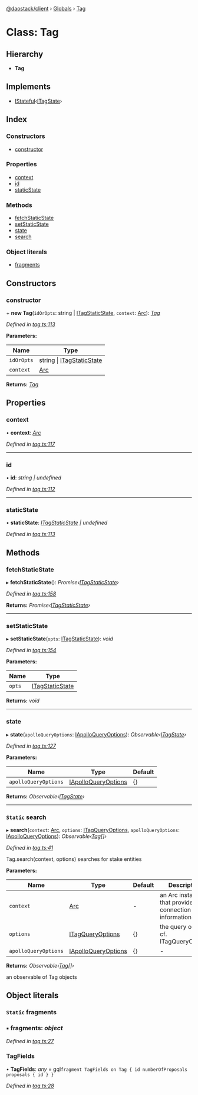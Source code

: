 [@daostack/client](../README.md) › [Globals](../globals.md) › [Tag](tag.md)

# Class: Tag

## Hierarchy

* **Tag**

## Implements

* [IStateful](../interfaces/istateful.md)‹[ITagState](../interfaces/itagstate.md)›

## Index

### Constructors

* [constructor](tag.md#constructor)

### Properties

* [context](tag.md#context)
* [id](tag.md#id)
* [staticState](tag.md#staticstate)

### Methods

* [fetchStaticState](tag.md#fetchstaticstate)
* [setStaticState](tag.md#setstaticstate)
* [state](tag.md#state)
* [search](tag.md#static-search)

### Object literals

* [fragments](tag.md#static-fragments)

## Constructors

###  constructor

\+ **new Tag**(`idOrOpts`: string | [ITagStaticState](../interfaces/itagstaticstate.md), `context`: [Arc](arc.md)): *[Tag](tag.md)*

*Defined in [tag.ts:113](https://github.com/daostack/client/blob/1bc237e/src/tag.ts#L113)*

**Parameters:**

Name | Type |
------ | ------ |
`idOrOpts` | string &#124; [ITagStaticState](../interfaces/itagstaticstate.md) |
`context` | [Arc](arc.md) |

**Returns:** *[Tag](tag.md)*

## Properties

###  context

• **context**: *[Arc](arc.md)*

*Defined in [tag.ts:117](https://github.com/daostack/client/blob/1bc237e/src/tag.ts#L117)*

___

###  id

• **id**: *string | undefined*

*Defined in [tag.ts:112](https://github.com/daostack/client/blob/1bc237e/src/tag.ts#L112)*

___

###  staticState

• **staticState**: *[ITagStaticState](../interfaces/itagstaticstate.md) | undefined*

*Defined in [tag.ts:113](https://github.com/daostack/client/blob/1bc237e/src/tag.ts#L113)*

## Methods

###  fetchStaticState

▸ **fetchStaticState**(): *Promise‹[ITagStaticState](../interfaces/itagstaticstate.md)›*

*Defined in [tag.ts:158](https://github.com/daostack/client/blob/1bc237e/src/tag.ts#L158)*

**Returns:** *Promise‹[ITagStaticState](../interfaces/itagstaticstate.md)›*

___

###  setStaticState

▸ **setStaticState**(`opts`: [ITagStaticState](../interfaces/itagstaticstate.md)): *void*

*Defined in [tag.ts:154](https://github.com/daostack/client/blob/1bc237e/src/tag.ts#L154)*

**Parameters:**

Name | Type |
------ | ------ |
`opts` | [ITagStaticState](../interfaces/itagstaticstate.md) |

**Returns:** *void*

___

###  state

▸ **state**(`apolloQueryOptions`: [IApolloQueryOptions](../interfaces/iapolloqueryoptions.md)): *Observable‹[ITagState](../interfaces/itagstate.md)›*

*Defined in [tag.ts:127](https://github.com/daostack/client/blob/1bc237e/src/tag.ts#L127)*

**Parameters:**

Name | Type | Default |
------ | ------ | ------ |
`apolloQueryOptions` | [IApolloQueryOptions](../interfaces/iapolloqueryoptions.md) |  {} |

**Returns:** *Observable‹[ITagState](../interfaces/itagstate.md)›*

___

### `Static` search

▸ **search**(`context`: [Arc](arc.md), `options`: [ITagQueryOptions](../interfaces/itagqueryoptions.md), `apolloQueryOptions`: [IApolloQueryOptions](../interfaces/iapolloqueryoptions.md)): *Observable‹[Tag](tag.md)[]›*

*Defined in [tag.ts:41](https://github.com/daostack/client/blob/1bc237e/src/tag.ts#L41)*

Tag.search(context, options) searches for stake entities

**Parameters:**

Name | Type | Default | Description |
------ | ------ | ------ | ------ |
`context` | [Arc](arc.md) | - | an Arc instance that provides connection information |
`options` | [ITagQueryOptions](../interfaces/itagqueryoptions.md) |  {} | the query options, cf. ITagQueryOptions |
`apolloQueryOptions` | [IApolloQueryOptions](../interfaces/iapolloqueryoptions.md) |  {} | - |

**Returns:** *Observable‹[Tag](tag.md)[]›*

an observable of Tag objects

## Object literals

### `Static` fragments

### ▪ **fragments**: *object*

*Defined in [tag.ts:27](https://github.com/daostack/client/blob/1bc237e/src/tag.ts#L27)*

###  TagFields

• **TagFields**: *any* =  gql`fragment TagFields on Tag {
      id
      numberOfProposals
      proposals { id }
    }`

*Defined in [tag.ts:28](https://github.com/daostack/client/blob/1bc237e/src/tag.ts#L28)*
